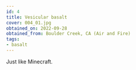```yaml
---
id: 4 
title: Vesicular basalt
cover: 004_01.jpg
obtained_on: 2022-09-28
obtained_from: Boulder Creek, CA (Air and Fire)
tags:
- basalt
---
```


Just like Minecraft.
